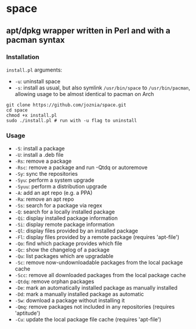 # space
## apt/dpkg wrapper written in Perl and with a pacman syntax
### Installation
`install.pl` arguments:
* `-u`: uninstall space
* `-s`: install as usual, but also symlink `/usr/bin/space` to `/usr/bin/pacman`, allowing usage to be almost identical to pacman on Arch
~~~
git clone https://github.com/joznia/space.git
cd space
chmod +x install.pl
sudo ./install.pl # run with -u flag to uninstall
~~~
### Usage
* `-S`: install a package
* `-U`: install a .deb file
* `-Rs`: remove a package
* `-Rsc`: remove a package and run -Qtdq or autoremove
* `-Sy`: sync the repositories
* `-Syu`: perform a system upgrade
* `-Syuu`: perform a distribution upgrade
* `-A`: add an apt repo (e.g. a PPA)
* `-Ra`: remove an apt repo
* `-Ss`: search for a package via regex
* `-Q`: search for a locally installed package
* `-Qi`: display installed package information
* `-Si`: display remote package information
* `-Ql`: display files provided by an installed package
* `-Fl`: display files provided by a remote package (requires 'apt-file')
* `-Qo`: find which package provides which file
* `-Qc`: show the changelog of a package
* `-Qu`: list packages which are upgradable
* `-Sc`: remove now-undownloadable packages from the local package cache
* `-Scc`: remove all downloaded packages from the local package cache
* `-Qtdq`: remove orphan packages
* `-De`: mark an automatically installed package as manually installed
* `-Dd`: mark a manually installed package as automatic
* `-Sw`: download a package without installing it
* `-Qmq`: remove packages not included in any repositories (requires 'aptitude')
* `-Cu`: update the local package file cache (requires 'apt-file')


